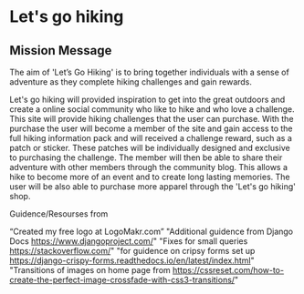 # Let's go hiking

## Mission Message

The aim of 'Let’s Go Hiking' is to bring together individuals with a sense of adventure as they complete hiking challenges and gain rewards. 

Let's go hiking will provided inspiration to get into the great outdoors and 
create a online social community who like to hike and who love a challenge. 
This site will provide hiking challenges that the user can purchase. With the
purchase the user will become a member of the site and gain access to the full hiking 
information pack and will received a challenge reward, such as a patch or sticker. 
These patches will be individually designed and exclusive to purchasing the challenge. 
The member will then be able to share their adventure with other members through the 
community blog. This allows a hike to become more of an event and to create long lasting memories.
The user will be also able to purchase more apparel through the 'Let's go hiking' shop. 


Guidence/Resourses from

“Created my free logo at LogoMakr.com”
"Additional guidence from Django Docs https://www.djangoproject.com/"
"Fixes for small queries https://stackoverflow.com/"
"for guidence on cripsy forms set up https://django-crispy-forms.readthedocs.io/en/latest/index.html"
"Transitions of images on home page from https://cssreset.com/how-to-create-the-perfect-image-crossfade-with-css3-transitions/"
